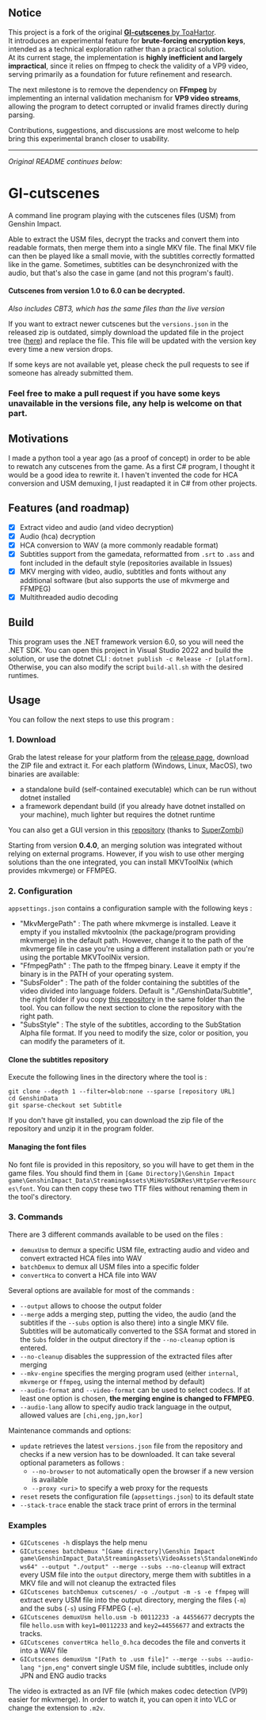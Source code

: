 ﻿## Notice

This project is a fork of the original [**GI-cutscenes** by ToaHartor](https://github.com/ToaHartor/GI-cutscenes).  
It introduces an experimental feature for **brute-forcing encryption keys**, intended as a technical exploration rather than a practical solution.  
At its current stage, the implementation is **highly inefficient and largely impractical**, since it relies on ffmpeg to check the validity of a VP9 video, serving primarily as a foundation for future refinement and research.  

The next milestone is to remove the dependency on **FFmpeg** by implementing an internal validation mechanism for **VP9 video streams**, allowing the program to detect corrupted or invalid frames directly during parsing.

Contributions, suggestions, and discussions are most welcome to help bring this experimental branch closer to usability.

---

*Original README continues below:*

# GI-cutscenes

A command line program playing with the cutscenes files (USM) from Genshin Impact.

Able to extract the USM files, decrypt the tracks and convert them into readable formats, then merge them into a single MKV file.
The final MKV file can then be played like a small movie, with the subtitles correctly formatted like in the game.
Sometimes, subtitles can be desynchronized with the audio, but that's also the case in game (and not this program's fault).

#### Cutscenes from version 1.0 to 6.0 can be decrypted.
*Also includes CBT3, which has the same files than the live version*

If you want to extract newer cutscenes but the `versions.json` in the released zip is outdated, simply download the updated file in the project tree ([here](https://raw.githubusercontent.com/ToaHartor/GI-cutscenes/main/versions.json)) and replace the file.
This file will be updated with the version key every time a new version drops.

If some keys are not available yet, please check the pull requests to see if someone has already submitted them.

### Feel free to make a pull request if you have some keys unavailable in the versions file, any help is welcome on that part.

## Motivations

I made a python tool a year ago (as a proof of concept) in order to be able to rewatch any cutscenes from the game. 
As a first C# program, I thought it would be a good idea to rewrite it. I haven't invented the code for HCA conversion and USM demuxing, I just readapted it in C# from other projects.

## Features (and roadmap)

- [x] Extract video and audio (and video decryption)
- [x] Audio (hca) decryption
- [x] HCA conversion to WAV (a more commonly readable format)
- [x] Subtitles support from the gamedata, reformatted from `.srt` to `.ass` and font included in the default style (repositories available in Issues)
- [x] MKV merging with video, audio, subtitles and fonts without any additional software (but also supports the use of mkvmerge and FFMPEG)
- [x] Multithreaded audio decoding

## Build

This program uses the .NET framework version 6.0, so you will need the .NET SDK.
You can open this project in Visual Studio 2022 and build the solution, or use the dotnet CLI : `dotnet publish -c Release -r [platform]`.
Otherwise, you can also modify the script `build-all.sh` with the desired runtimes.

## Usage

You can follow the next steps to use this program :

### 1. Download

Grab the latest release for your platform from the [release page](https://github.com/ToaHartor/GI-cutscenes/releases/latest), download the ZIP file and extract it.
For each platform (Windows, Linux, MacOS), two binaries are available: 
- a standalone build (self-contained executable) which can be run without dotnet installed
- a framework dependant build (if you already have dotnet installed on your machine), much lighter but requires the dotnet runtime

You can also get a GUI version in this [repository](https://github.com/SuperZombi/GICutscenesUI) (thanks to [SuperZombi](https://github.com/SuperZombi))


Starting from version **0.4.0**, an merging solution was integrated without relying on external programs.
However, if you wish to use other merging solutions than the one integrated, you can install MKVToolNix (which provides mkvmerge) or FFMPEG.


### 2. Configuration

`appsettings.json` contains a configuration sample with the following keys :
- "MkvMergePath" : The path where mkvmerge is installed. Leave it empty if you installed mkvtoolnix (the package/program providing mkvmerge) in the default path. However, change it to the path of the mkvmerge file in case you're using a different installation path or you're using the portable MKVToolNix version.
- "FfmpegPath" : The path to the ffmpeg binary. Leave it empty if the binary is in the PATH of your operating system.
- "SubsFolder" : The path of the folder containing the subtitles of the video divided into language folders. Default is "./GenshinData/Subtitle", the right folder if you copy [this repository](https://gitlab.com/Dimbreath/AnimeGameData) in the same folder than the tool. You can follow the next section to clone the repository with the right path.
- "SubsStyle" : The style of the subtitles, according to the SubStation Alpha file format. If you need to modify the size, color or position, you can modify the parameters of it.

#### Clone the subtitles repository

Execute the following lines in the directory where the tool is :

```
git clone --depth 1 --filter=blob:none --sparse [repository URL]
cd GenshinData
git sparse-checkout set Subtitle
```

If you don't have git installed, you can download the zip file of the repository and unzip it in the program folder.

#### Managing the font files

No font file is provided in this repository, so you will have to get them in the game files.
You should find them in `[Game Directory]\Genshin Impact game\GenshinImpact_Data\StreamingAssets\MiHoYoSDKRes\HttpServerResources\font`.
You can then copy these two TTF files without renaming them in the tool's directory.

### 3. Commands

There are 3 different commands available to be used on the files :
- `demuxUsm` to demux a specific USM file, extracting audio and video and convert extracted HCA files into WAV
- `batchDemux` to demux all USM files into a specific folder
- `convertHca` to convert a HCA file into WAV

Several options are available for most of the commands :
- `--output` allows to choose the output folder
- `--merge` adds a merging step, putting the video, the audio (and the subtitles if the `--subs` option is also there) into a single MKV file. Subtitles will be automatically converted to the SSA format and stored in the `Subs` folder in the output directory if the `--no-cleanup` option is entered.
- `--no-cleanup` disables the suppression of the extracted files after merging
- `--mkv-engine` specifies the merging program used (either `internal`, `mkvmerge` or `ffmpeg`, using the internal method by default)
- `--audio-format` and `--video-format` can be used to select codecs. If at least one option is chosen, **the merging engine is changed to FFMPEG**.
- `--audio-lang` allow to specify audio track language in the output, allowed values are `[chi,eng,jpn,kor]`

Maintenance commands and options:
- `update` retrieves the latest `versions.json` file from the repository and checks if a new version has to be downloaded. It can take several optional parameters as follows :
	- `--no-browser` to not automatically open the browser if a new version is available
	- `--proxy <uri>` to specify a web proxy for the requests
- `reset` resets the configuration file (`appsettings.json`) to its default state
- `--stack-trace` enable the stack trace print of errors in the terminal

### Examples
- `GICutscenes -h` displays the help menu
- `GICutscenes batchDemux "[Game directory]\Genshin Impact game\GenshinImpact_Data\StreamingAssets\VideoAssets\StandaloneWindows64" --output "./output" --merge --subs --no-cleanup` will extract every USM file into the `output` directory, merge them with subtitles in a MKV file and will not cleanup the extracted files
- `GICutscenes batchDemux cutscenes/ -o ./output -m -s -e ffmpeg` will extract every USM file into the output directory, merging the files (`-m`) and the subs (`-s`) using FFMPEG (`-e`).
- `GICutscenes demuxUsm hello.usm -b 00112233 -a 44556677` decrypts the file `hello.usm` with `key1=00112233` and `key2=44556677` and extracts the tracks.
- `GICutscenes convertHca hello_0.hca` decodes the file and converts it into a WAV file
- `GICutscenes demuxUsm "[Path to .usm file]" --merge --subs --audio-lang "jpn,eng"` convert single USM file, include subtitles, include only JPN and ENG audio tracks

The video is extracted as an IVF file (which makes codec detection (VP9) easier for mkvmerge). In order to watch it, you can open it into VLC or change the extension to `.m2v`.
